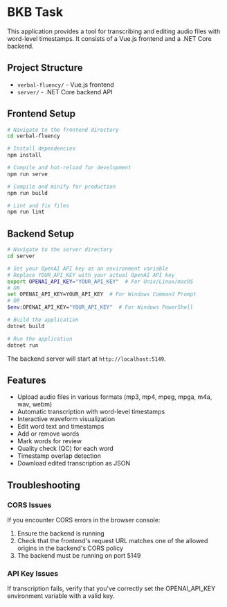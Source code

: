 # BKB Task

This application provides a tool for transcribing and editing audio files with word-level timestamps. It consists of a Vue.js frontend and a .NET Core backend.

## Project Structure

- `verbal-fluency/` - Vue.js frontend
- `server/` - .NET Core backend API

## Frontend Setup

```bash
# Navigate to the frontend directory
cd verbal-fluency

# Install dependencies
npm install

# Compile and hot-reload for development
npm run serve

# Compile and minify for production
npm run build

# Lint and fix files
npm run lint
```

## Backend Setup

```bash
# Navigate to the server directory
cd server

# Set your OpenAI API key as an environment variable
# Replace YOUR_API_KEY with your actual OpenAI API key
export OPENAI_API_KEY="YOUR_API_KEY"  # For Unix/Linux/macOS
# OR
set OPENAI_API_KEY=YOUR_API_KEY  # For Windows Command Prompt
# OR
$env:OPENAI_API_KEY="YOUR_API_KEY"  # For Windows PowerShell

# Build the application
dotnet build

# Run the application
dotnet run
```

The backend server will start at `http://localhost:5149`.

## Features

- Upload audio files in various formats (mp3, mp4, mpeg, mpga, m4a, wav, webm)
- Automatic transcription with word-level timestamps
- Interactive waveform visualization
- Edit word text and timestamps
- Add or remove words
- Mark words for review
- Quality check (QC) for each word
- Timestamp overlap detection
- Download edited transcription as JSON

## Troubleshooting

### CORS Issues

If you encounter CORS errors in the browser console:
1. Ensure the backend is running
2. Check that the frontend's request URL matches one of the allowed origins in the backend's CORS policy
3. The backend must be running on port 5149

### API Key Issues

If transcription fails, verify that you've correctly set the OPENAI_API_KEY environment variable with a valid key.
